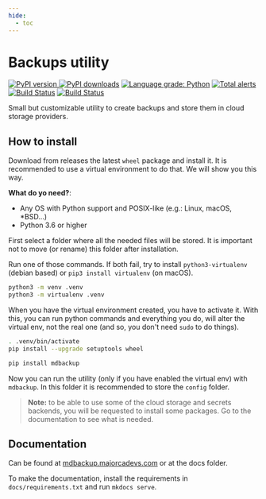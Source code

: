 ```yaml
---
hide:
  - toc
---
```


# Backups utility

[![PyPI version](https://img.shields.io/pypi/v/mdbackup) ![PyPI downloads](https://img.shields.io/pypi/dw/mdbackup)](https://pypi.org/project/mdbackup/)
[![Language grade: Python](https://img.shields.io/lgtm/grade/python/g/MajorcaDevs/mdbackup.svg?logo=lgtm&logoWidth=18)](https://lgtm.com/projects/g/MajorcaDevs/mdbackup/context:python)
[![Total alerts](https://img.shields.io/lgtm/alerts/g/MajorcaDevs/mdbackup.svg?logo=lgtm&logoWidth=18)](https://lgtm.com/projects/g/MajorcaDevs/mdbackup/alerts/)
[![Build Status](https://jenkins.majorcadevs.com/buildStatus/icon?job=mdbackup2%2Fmaster&subject=master%20build)](https://jenkins.majorcadevs.com/job/mdbackup2/job/master/)
[![Build Status](https://jenkins.majorcadevs.com/buildStatus/icon?job=mdbackup2%2Fdev&subject=dev%20build)](https://jenkins.majorcadevs.com/job/mdbackup2/job/dev/)

Small but customizable utility to create backups and store them in cloud storage providers.

## How to install

Download from releases the latest `wheel` package and install it. It is recommended to use a virtual environment to do that. We will show you this way.

**What do yo need?**:

  - Any OS with Python support and POSIX-like (e.g.: Linux, macOS, *BSD...)
  - Python 3.6 or higher

First select a folder where all the needed files will be stored. It is important not to move (or rename) this folder after installation.

Run one of those commands. If both fail, try to install `python3-virtualenv` (debian based) or `pip3 install virtualenv` (on macOS).

```bash
python3 -m venv .venv
python3 -m virtualenv .venv
```

When you have the virtual environment created, you have to activate it. With this, you can run python commands and everything you do, will alter the virtual env, not the real one (and so, you don't need `sudo` to do things).

```bash
. .venv/bin/activate
pip install --upgrade setuptools wheel

pip install mdbackup
```

Now you can run the utility (only if you have enabled the virtual env) with `mdbackup`. In this folder it is recommended to store the `config` folder.

 > **Note:** to be able to use some of the cloud storage and secrets backends, you will be requested to install some packages. Go to the documentation to see what is needed.

## Documentation

Can be found at [mdbackup.majorcadevs.com](https://mdbackup.majorcadevs.com/) or at the docs folder.

To make the documentation, install the requirements in `docs/requirements.txt` and run `mkdocs serve`.
